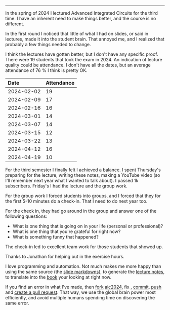 

---

<!--pan_title:tex_intro -->

In the spring of 2024 I lectured Advanced Integrated Circuits for the third
time. I have an inherent need to make things better, and the course is no
different.

In the first round I noticed that  little of what I had on slides, or
said in lectures, made it into the student brain. That annoyed me,
and I realized that probably a few things needed to change.

I think the lectures have gotten better, but I don't have any specific proof. There were 19 students that took the
exam in 2024.  An indication of lecture quality could be attendance. I don't
have all the dates, but an average attendance of 76 % I think is pretty OK.

|Date|Attendance|
|:---|:---|
|2024-02-02|19|
|2024-02-09|17|
|2024-02-16|16|
|2024-03-01|14|
|2024-03-07|14|
|2024-03-15|12|
|2024-03-22|13|
|2024-04-12|16|
|2024-04-19|10|

For the third semester I finally felt I achieved a balance. I spent Thursday's
preparing for the lecture, writing these notes, making a YouTube video (so I'll
remember next year what I wanted to talk about). I passed 1k subscribers.
Friday's I had the lecture and the group work. 


For the group work I forced students into groups, and I forced that they for the
first 5-10 minutes do a check-in. That I need to do next year too.

For the check in, they had go around in the group and answer one of the
following questions:

- What is one thing that is going on in your life (personal or professional)?
- What is one thing that you're grateful for right now?
- What is something funny that happened?

The check-in led to excellent team work for those students that showed up. 

Thanks to Jonathan for helping out in the exercise hours. 

I love programming and automation. Not much makes me more happy than using the
same source (the [slide
markdowns](https://github.com/wulffern/aic2024/tree/main/lectures)), to generate the [lecture notes](https://analogicus.com/aic2024/), to translate
into the [book](https://analogicus.com/aic2024/assets/aic.pdf) your looking at right now.


If you find an error in what I've made, then [fork](https://docs.github.com/en/get-started/quickstart/fork-a-repo) [aic2024](https://github.com/wulffern/aic2024), fix , [commit](https://git-scm.com/docs/git-commit), [push](https://git-scm.com/docs/git-push) and [create a pull request](https://docs.github.com/en/desktop/contributing-and-collaborating-using-github-desktop/working-with-your-remote-repository-on-github-or-github-enterprise/creating-an-issue-or-pull-request). That way, we use the global brain power most efficiently, and avoid multiple humans spending time on discovering the same error.
